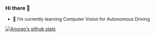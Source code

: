 ### Hi there 👋
- 🌱 I’m currently learning Computer Vision for Autonomous Driving

[![Anurag's github stats](https://github-readme-stats.vercel.app/api?username=cherrrity)](https://github.com/anuraghazra/github-readme-stats)

